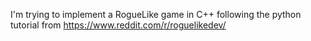 I'm trying to implement a RogueLike game in C++ following the python tutorial
from https://www.reddit.com/r/roguelikedev/